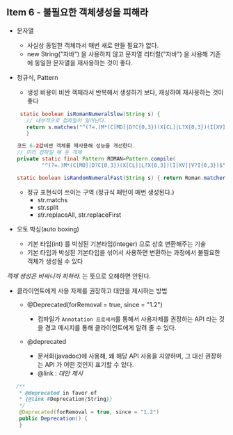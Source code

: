 ## Item 6 -  불필요한 객체생성을 피해라

- 문자열
    - 사실상 동일한 객체라서 매번 새로 만들 필요가 없다.
    - new String("자바") 을 사용하지 않고 문자열 리터럴("자바") 을 사용해 기존에 동일한 문자열을 재사용하는 것이 좋다.
- 정규식, Pattern
    - 생성 비용이 비싼 객체라서 반복해서 생성하기 보다, 캐싱하여 재사용하는 것이 좋다
   ```java
    static boolean isRomanNumeralSlow(String s) {
      // 내부적으로 컴파일이 일어난다.
      return s.matches("^(?=.)M*(C[MD]|D?C{0,3})(X[CL]|L?X{0,3})(I[XV]|V?I{0,3})$");
      }
    ```  

    ```java
    코드 6-2값비싼 객체를 재사용해 성능을 개선한다.
    // 미리 컴파일 해 둔 객체
    private static final Pattern ROMAN=Pattern.compile(
            "^(?=.)M*(C[MD]|D?C{0,3})(X[CL]|L?X{0,3})(I[XV]|V?I{0,3})$");
  
    static boolean isRandomNumeralFast(String s) { return Roman.matcher(s).matchers()}
    ```
  
    - 정규 표현식이 쓰이는 구역 (정규식 패턴이 매번 생성된다.)
      - str.matchs
      - str.split
      - str.replaceAll, str.replaceFirst   
  
    
- 오토 박싱(auto boxing)
    - 기본 타입(int) 를 박싱된 기본타입(integer) 으로 상호 변환해주는 기술
    - 기본 타입과 박싱된 기본타입을 섞어서 사용하면 변환하는 과정에서 불필요한 객체가 생성될 수 있다

*객체 생성은 비싸니까 피하라.* 는 뜻으로 오해하면 안된다. 


 - 클라이언트에게 사용 자제를 권장하고 대안을 제시하는 방법
    - @Deprecated(forRemoval = true, since = "1.2")
      - 컴파일가 `Annotation 프로세서`를 통해서 사용자제를 권장하는 API 라는 것을 경고 메시지를 통해 클라이언트에게 알려 줄 수 있다.
      
    - @deprecated 
      - 문서화(javadoc)에 사용해, 왜 해당 API 사용을 지양하며, 그 대신 권장하는 API 가 어떤 것인지 표기할 수 있다.
      - @link : *대안 제시*
 
  ```java 
     /**
      * @deprecated in favor of 
      * {@link #Deprecation{String}}
      */
      @Deprecated(forRemoval = true, since = "1.2")
      public Deprecation() {
      }
  ```